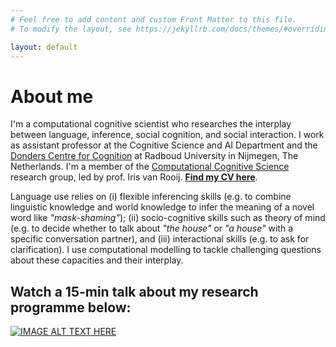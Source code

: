 ```yaml
---
# Feel free to add content and custom Front Matter to this file.
# To modify the layout, see https://jekyllrb.com/docs/themes/#overriding-theme-defaults

layout: default
---
```


# About me

I'm a computational cognitive scientist who researches the interplay between language, inference, social cognition, and social interaction. I work as assistant professor at the Cognitive Science and AI Department and the [Donders Centre for Cognition](https://www.ru.nl/en/departments/faculty-of-social-sciences/donders-centre-for-cognition) at Radboud University in Nijmegen, The Netherlands. I'm a member of the [Computational Cognitive Science](https://www.dcc.ru.nl/ccs/) research group, led by prof. Iris van Rooij. **[Find my CV here](/assets/cv_M_Woensdregt.pdf)**. 

Language use relies on (i) flexible inferencing skills (e.g. to combine linguistic knowledge and world knowledge to infer the meaning of a novel word like _"mask-shaming"_); (ii) socio-cognitive skills such as theory of mind (e.g. to decide whether to talk about _"the house"_ or _"a house"_ with a specific conversation partner), and (iii) interactional skills (e.g. to ask for clarification). I use computational modelling to tackle challenging questions about these capacities and their interplay.

## Watch a 15-min talk about my research programme below:
[![IMAGE ALT TEXT HERE](https://img.youtube.com/vi/uIbiJvzXu48/0.jpg)](https://www.youtube.com/watch?v=uIbiJvzXu48)


